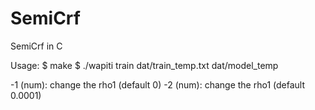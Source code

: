 # SemiCrf
SemiCrf in C

Usage:
$ make 
$ ./wapiti train dat/train_temp.txt dat/model_temp 

-1 (num): change the rho1 (default 0)
-2 (num): change the rho1 (default 0.0001)